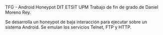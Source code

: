 TFG - Android Honeypot
DIT ETSIT UPM
Trabajo de fin de grado de Daniel Moreno Rey.

Se desarrolla un honeypot de baja interacción para ejecutar sobre un sistema Android. Se emulan los servicios Telnet, FTP y HTTP.
